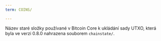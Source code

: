 ```yaml
---
term: COINS/

---
```

Název staré složky používané v Bitcoin Core k ukládání sady UTXO, která byla ve verzi 0.8.0 nahrazena souborem `chainstate/`.